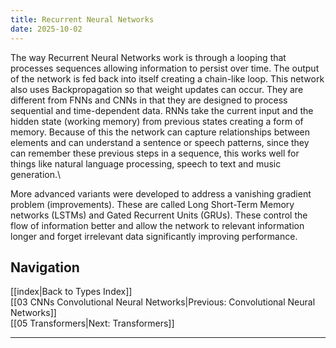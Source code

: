 ```yaml
---
title: Recurrent Neural Networks
date: 2025-10-02
---
```


The way Recurrent Neural Networks work is through a looping that processes sequences allowing information to persist over time. The output of the network is fed back into itself creating a chain-like loop. This network also uses Backpropagation so that weight updates can occur.  They are different from FNNs and CNNs in that they are designed to process sequential and time-dependent data. RNNs take the current input and the hidden state (working memory) from previous states creating a form of memory. Because of this the network can capture relationships between elements and can understand a sentence or speech patterns, since they can remember these previous steps in a sequence, this works well for things like natural language processing, speech to text and music generation.\
 
More advanced variants were developed to address a vanishing gradient problem (improvements). These are called Long Short-Term Memory networks (LSTMs) and Gated Recurrent Units (GRUs). These control the flow of information better and allow the network to relevant information longer and forget irrelevant data significantly improving performance.


## Navigation
[[index|Back to Types Index]]  
[[03 CNNs Convolutional Neural Networks|Previous: Convolutional Neural Networks]]  
[[05 Transformers|Next: Transformers]]

---
